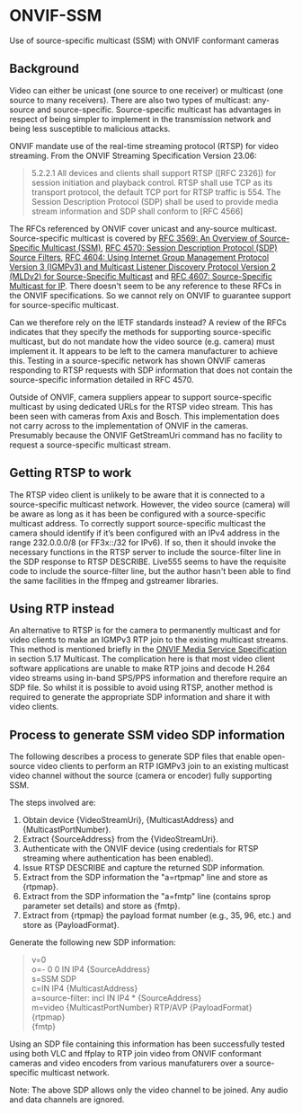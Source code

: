 # ONVIF-SSM
Use of source-specific multicast (SSM) with ONVIF conformant cameras

## Background
Video can either be unicast (one source to one receiver) or multicast (one source to many receivers). There are also two types of multicast: any-source and source-specific. Source-specific multicast has advantages in respect of being simpler to implement in the transmission network and being less susceptible to malicious attacks.

ONVIF mandate use of the real-time streaming protocol (RTSP) for video streaming. From the ONVIF Streaming Specification Version 23.06:
> 5.2.2.1 All devices and clients shall support RTSP ([RFC 2326]) for session initiation and playback control. RTSP shall use TCP as its transport protocol, the default TCP port for RTSP traffic is 554. The Session Description Protocol (SDP) shall be used to provide media stream information and SDP shall conform to [RFC 4566]

The RFCs referenced by ONVIF cover unicast and any-source multicast. Source-specific multicast is covered by [RFC 3569: An Overview of Source-Specific Multicast (SSM)](https://www.rfc-editor.org/rfc/rfc3569), [RFC 4570: Session Description Protocol (SDP) Source Filters](https://www.rfc-editor.org/rfc/rfc4570), [RFC 4604: Using Internet Group Management Protocol Version 3 (IGMPv3) and Multicast Listener Discovery Protocol Version 2 (MLDv2) for Source-Specific Multicast](https://www.rfc-editor.org/rfc/rfc4604) and [RFC 4607: Source-Specific Multicast for IP](https://www.rfc-editor.org/rfc/rfc4607). There doesn't seem to be any reference to these RFCs in the ONVIF specifications. So we cannot rely on ONVIF to guarantee support for source-specific multicast.

Can we therefore rely on the IETF standards instead? A review of the RFCs indicates that they specify the methods for supporting source-specific multicast, but do not mandate how the video source (e.g. camera) must implement it. It appears to be left to the camera manufacturer to achieve this. Testing in a source-specific network has shown ONVIF cameras responding to RTSP requests with SDP information that does not contain the source-specific information detailed in RFC 4570.

Outside of ONVIF, camera suppliers appear to support source-specific multicast by using dedicated URLs for the RTSP video stream. This has been seen with cameras from Axis and Bosch. This implementation does not carry across to the implementation of ONVIF in the cameras. Presumably because the ONVIF GetStreamUri command has no facility to request a source-specific multicast stream.

## Getting RTSP to work
The RTSP video client is unlikely to be aware that it is connected to a source-specific multicast network. However, the video source (camera) will be aware as long as it has been be configured with a source-specific multicast address. To correctly support source-specific multicast the camera should identify if it’s been configured with an IPv4 address in the range 232.0.0.0/8 (or FF3x::/32 for IPv6). If so, then it should invoke the necessary functions in the RTSP server to include the source-filter line in the SDP response to RTSP DESCRIBE. Live555 seems to have the requisite code to include the source-filter line, but the author hasn't been able to find the same facilities in the ffmpeg and gstreamer libraries.

## Using RTP instead
An alternative to RTSP is for the camera to permanently multicast and for video clients to make an IGMPv3 RTP join to the existing multicast streams. This method is mentioned briefly in the [ONVIF Media Service Specification](https://www.onvif.org/specs/srv/media/ONVIF-Media-Service-Spec.pdf) in section 5.17 Multicast. The complication here is that most video client software applications are unable to make RTP joins and decode H.264 video streams using in-band SPS/PPS information and therefore require an SDP file. So whilst it is possible to avoid using RTSP, another method is required to generate the appropriate SDP information and share it with video clients.

## Process to generate SSM video SDP information
The following describes a process to generate SDP files that enable open-source video clients to perform an RTP IGMPv3 join to an existing multicast video channel without the source (camera or encoder) fully supporting SSM.

The steps involved are:
1. Obtain device {VideoStreamUri}, {MulticastAddress} and {MulticastPortNumber}.
1. Extract {SourceAddress} from the {VideoStreamUri}.
1. Authenticate with the ONVIF device (using credentials for RTSP streaming where authentication has been enabled).
1. Issue RTSP DESCRIBE and capture the returned SDP information.
1. Extract from the SDP information the "a=rtpmap" line and store as {rtpmap}.
1. Extract from the SDP information the "a=fmtp" line (contains sprop parameter set details) and store as {fmtp}.
1. Extract from {rtpmap} the payload format number (e.g., 35, 96, etc.) and store as {PayloadFormat}.

Generate the following new SDP information:
>v=0  
>o=- 0 0 IN IP4 {SourceAddress}  
>s=SSM SDP  
>c=IN IP4 {MulticastAddress}  
>a=source-filter: incl IN IP4 * {SourceAddress}  
>m=video {MulticastPortNumber} RTP/AVP {PayloadFormat}  
>{rtpmap}  
>{fmtp}  

Using an SDP file containing this information has been successfully tested using both VLC and ffplay to RTP join video from ONVIF conformant cameras and video encoders from various manufaturers over a source-specific multicast network.

Note: The above SDP allows only the video channel to be joined. Any audio and data channels are ignored.

